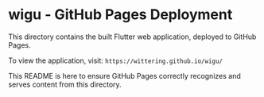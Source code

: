 # wigu - GitHub Pages Deployment

This directory contains the built Flutter web application, deployed to GitHub Pages.

To view the application, visit: `https://wittering.github.io/wigu/`

This README is here to ensure GitHub Pages correctly recognizes and serves content from this directory.